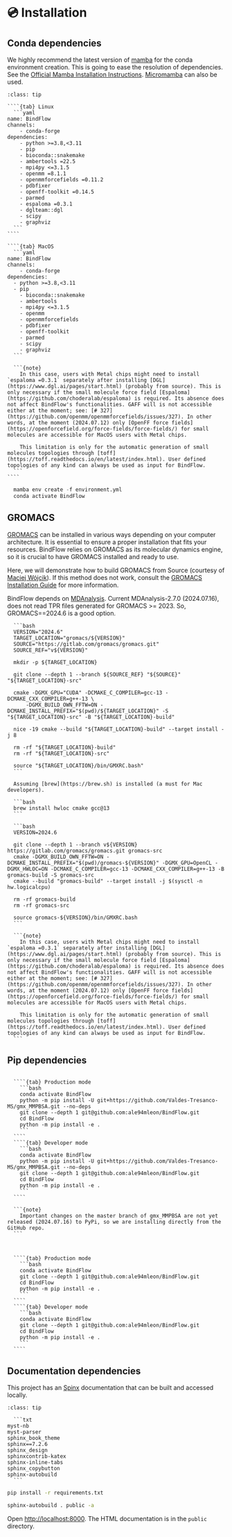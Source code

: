 # 💿 Installation

## Conda dependencies

We highly recommend the latest version of [mamba](https://mamba.readthedocs.io/en/latest/index.html) for the conda environment creation. This is going to ease the resolution of dependencies. See the [Official Mamba Installation Instructions](https://mamba.readthedocs.io/en/latest/installation/mamba-installation.html). [Micromamba](https://mamba.readthedocs.io/en/latest/installation/micromamba-installation.html) can also be used.


`````{admonition} environment.yml
:class: tip

````{tab} Linux
  ```yaml
name: BindFlow
channels:
    - conda-forge
dependencies:
    - python >=3.8,<3.11
    - pip
    - bioconda::snakemake
    - ambertools =22.5
    - mpi4py <=3.1.5
    - openmm =8.1.1
    - openmmforcefields =0.11.2
    - pdbfixer
    - openff-toolkit =0.14.5
    - parmed
    - espaloma =0.3.1
    - dglteam::dgl
    - scipy
    - graphviz
  ```
````

````{tab} MacOS
  ```yaml
name: BindFlow
channels:
    - conda-forge
dependencies:
  - python >=3.8,<3.11
  - pip
    - bioconda::snakemake
    - ambertools
    - mpi4py <=3.1.5
    - openmm
    - openmmforcefields
    - pdbfixer
    - openff-toolkit
    - parmed
    - scipy
    - graphviz
  ```
  
  ```{note}
    In this case, users with Metal chips might need to install `espaloma =0.3.1` separately after installing [DGL](https://www.dgl.ai/pages/start.html) (probably from source). This is only necessary if the small molecule force field [Espaloma](https://github.com/choderalab/espaloma) is required. Its absence does not affect BindFlow's functionalities. GAFF will is not accessible either at the moment; see: [# 327](https://github.com/openmm/openmmforcefields/issues/327). In other words, at the moment (2024.07.12) only [OpenFF force fields](https://openforcefield.org/force-fields/force-fields/) for small molecules are accessible for MacOS users with Metal chips.
    
    This limitation is only for the automatic generation of small molecules topologies through [toff](https://toff.readthedocs.io/en/latest/index.html). User defined topologies of any kind can always be used as input for BindFlow.
  ```
````

`````

```python
  mamba env create -f environment.yml
  conda activate BindFlow
```

## GROMACS

[GROMACS](https://www.gromacs.org/) can be installed in various ways depending on your computer architecture. It is essential to ensure a proper installation that fits your resources. BindFlow relies on GROMACS as its molecular dynamics engine, so it is crucial to have GROMACS installed and ready to use.

Here, we will demonstrate how to build GROMACS from Source (courtesy of [Maciej Wójcik](https://biophys.uni-saarland.de/author/maciej-wojcik/)). If this method does not work, consult the [GROMACS Installation Guide](https://manual.gromacs.org/current/install-guide/index.html) for more information.

BindFlow depends on [MDAnalysis](https://www.mdanalysis.org). Current MDAnalysis-2.7.0 (2024.07.16), does not read TPR files generated for GROMACS >= 2023. So, GROMACS==2024.6 is a good option.

````{tab} Linux
  ```bash
  VERSION="2024.6"
  TARGET_LOCATION="gromacs/${VERSION}"
  SOURCE="https://gitlab.com/gromacs/gromacs.git"
  SOURCE_REF="v${VERSION}"

  mkdir -p ${TARGET_LOCATION}

  git clone --depth 1 --branch ${SOURCE_REF} "${SOURCE}" "${TARGET_LOCATION}-src"

  cmake -DGMX_GPU="CUDA" -DCMAKE_C_COMPILER=gcc-13 -DCMAKE_CXX_COMPILER=g++-13 \
      -DGMX_BUILD_OWN_FFTW=ON -DCMAKE_INSTALL_PREFIX="$(pwd)/${TARGET_LOCATION}" -S "${TARGET_LOCATION}-src" -B "${TARGET_LOCATION}-build"

  nice -19 cmake --build "${TARGET_LOCATION}-build" --target install -j 8

  rm -rf "${TARGET_LOCATION}-build"
  rm -rf "${TARGET_LOCATION}-src"

  source "${TARGET_LOCATION}/bin/GMXRC.bash"
  ```
````

````{tab} MacOS
  Assuming [brew](https://brew.sh) is installed (a must for Mac developers).
  
  ```bash
  brew install hwloc cmake gcc@13
  ```
  
  ```bash
  VERSION=2024.6

  git clone --depth 1 --branch v${VERSION} https://gitlab.com/gromacs/gromacs.git gromacs-src
  cmake -DGMX_BUILD_OWN_FFTW=ON -DCMAKE_INSTALL_PREFIX="$(pwd)/gromacs-${VERSION}" -DGMX_GPU=OpenCL -DGMX_HWLOC=ON -DCMAKE_C_COMPILER=gcc-13 -DCMAKE_CXX_COMPILER=g++-13 -B gromacs-build -S gromacs-src
  cmake --build "gromacs-build" --target install -j $(sysctl -n hw.logicalcpu)

  rm -rf gromacs-build
  rm -rf gromacs-src

  source gromacs-${VERSION}/bin/GMXRC.bash
  ```
  
  ```{note}
    In this case, users with Metal chips might need to install `espaloma =0.3.1` separately after installing [DGL](https://www.dgl.ai/pages/start.html) (probably from source). This is only necessary if the small molecule force field [Espaloma](https://github.com/choderalab/espaloma) is required. Its absence does not affect BindFlow's functionalities. GAFF will is not accessible either at the moment; see: [# 327](https://github.com/openmm/openmmforcefields/issues/327). In other words, at the moment (2024.07.12) only [OpenFF force fields](https://openforcefield.org/force-fields/force-fields/) for small molecules are accessible for MacOS users with Metal chips.
    
    This limitation is only for the automatic generation of small molecules topologies through [toff](https://toff.readthedocs.io/en/latest/index.html). User defined topologies of any kind can always be used as input for BindFlow.
  ```
````

## Pip dependencies

`````{tab} With MM(P/G)BSA capabilities

  ````{tab} Production mode
    ```bash
    conda activate BindFlow
    python -m pip install -U git+https://github.com/Valdes-Tresanco-MS/gmx_MMPBSA.git --no-deps
    git clone --depth 1 git@github.com:ale94mleon/BindFlow.git
    cd BindFlow 
    python -m pip install -e .
    ```
  ````
  ````{tab} Developer mode
    ```bash
    conda activate BindFlow
    python -m pip install -U git+https://github.com/Valdes-Tresanco-MS/gmx_MMPBSA.git --no-deps
    git clone --depth 1 git@github.com:ale94mleon/BindFlow.git
    cd BindFlow 
    python -m pip install -e .
    ```
  ````
  
  ```{note}
    Important changes on the master branch of gmx_MMPBSA are not yet released (2024.07.16) to PyPi, so we are installing directly from the GitHub repo.
  ```
  
`````

`````{tab} Without MM(P/G)BSA capabilities

  ````{tab} Production mode
    ```bash
    conda activate BindFlow
    git clone --depth 1 git@github.com:ale94mleon/BindFlow.git
    cd BindFlow 
    python -m pip install -e .
    ```
  ````
  ````{tab} Developer mode
    ```bash
    conda activate BindFlow
    git clone --depth 1 git@github.com:ale94mleon/BindFlow.git
    cd BindFlow 
    python -m pip install -e .
    ```
  ````
`````

## Documentation dependencies

This project has an [Spinx](https://www.sphinx-doc.org/en/master/) documentation that can be built and accessed locally.

````{admonition} requirements.txt
:class: tip

  ```txt
myst-nb
myst-parser
sphinx_book_theme
sphinx==7.2.6
sphinx_design
sphinxcontrib-katex
sphinx-inline-tabs
sphinx_copybutton
sphinx-autobuild
  ```
````

```bash
pip install -r requirements.txt
```

```bash
sphinx-autobuild . public -a
```

Open [http://localhost:8000](http://localhost:8000). The HTML documentation is in the `public` directory.
